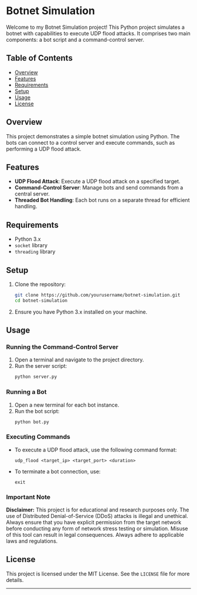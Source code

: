# Botnet Simulation

Welcome to my Botnet Simulation project! This Python project simulates a botnet with capabilities to execute UDP flood attacks. It comprises two main components: a bot script and a command-control server.

## Table of Contents
- [Overview](#overview)
- [Features](#features)
- [Requirements](#requirements)
- [Setup](#setup)
- [Usage](#usage)
- [License](#license)

## Overview

This project demonstrates a simple botnet simulation using Python. The bots can connect to a control server and execute commands, such as performing a UDP flood attack.

## Features

- **UDP Flood Attack**: Execute a UDP flood attack on a specified target.
- **Command-Control Server**: Manage bots and send commands from a central server.
- **Threaded Bot Handling**: Each bot runs on a separate thread for efficient handling.

## Requirements

- Python 3.x
- `socket` library
- `threading` library

## Setup

1. Clone the repository:
    ```bash
    git clone https://github.com/yourusername/botnet-simulation.git
    cd botnet-simulation
    ```

2. Ensure you have Python 3.x installed on your machine.

## Usage

### Running the Command-Control Server

1. Open a terminal and navigate to the project directory.
2. Run the server script:
    ```bash
    python server.py
    ```

### Running a Bot

1. Open a new terminal for each bot instance.
2. Run the bot script:
    ```bash
    python bot.py
    ```

### Executing Commands

- To execute a UDP flood attack, use the following command format:
    ```plaintext
    udp_flood <target_ip> <target_port> <duration>
    ```

- To terminate a bot connection, use:
    ```plaintext
    exit
    ```

### Important Note

**Disclaimer:** This project is for educational and research purposes only. The use of Distributed Denial-of-Service (DDoS) attacks is illegal and unethical. Always ensure that you have explicit permission from the target network before conducting any form of network stress testing or simulation. Misuse of this tool can result in legal consequences. Always adhere to applicable laws and regulations.


## License

This project is licensed under the MIT License. See the `LICENSE` file for more details.

---
